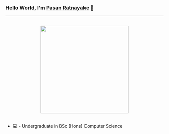### Hello World, I'm [Pasan Ratnayake](https://github.com/pasan1227) 👋

---

<p align="center">
<br><img src="https://github.com/chiraag-kakar/chiraag-kakar/blob/master/hadder.gif" width="280px"><br><br>
</p>

- 💻  - Undergraduate in BSc (Hons) Computer Science


